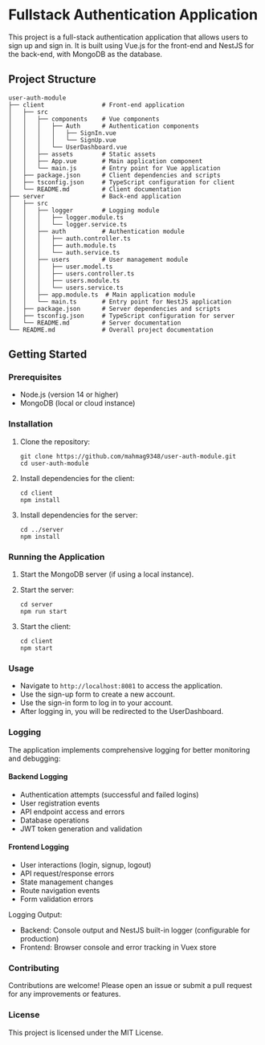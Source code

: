 # Fullstack Authentication Application

This project is a full-stack authentication application that allows users to sign up and sign in. It is built using Vue.js for the front-end and NestJS for the back-end, with MongoDB as the database.

## Project Structure

```
user-auth-module
├── client                # Front-end application
│   ├── src
│   │   ├── components    # Vue components
│   │   │   ├── Auth      # Authentication components
│   │   │   │   ├── SignIn.vue
│   │   │   │   └── SignUp.vue
│   │   │   └── UserDashboard.vue
│   │   ├── assets        # Static assets
│   │   ├── App.vue       # Main application component
│   │   └── main.js       # Entry point for Vue application
│   ├── package.json      # Client dependencies and scripts
│   ├── tsconfig.json     # TypeScript configuration for client
│   └── README.md         # Client documentation
├── server                # Back-end application
│   ├── src
│   │   ├── logger        # Logging module
│   │   │   ├── logger.module.ts
│   │   │   └── logger.service.ts
│   │   ├── auth          # Authentication module
│   │   │   ├── auth.controller.ts
│   │   │   ├── auth.module.ts
│   │   │   └── auth.service.ts
│   │   ├── users         # User management module
│   │   │   ├── user.model.ts
│   │   │   ├── users.controller.ts
│   │   │   ├── users.module.ts
│   │   │   └── users.service.ts
│   │   ├── app.module.ts  # Main application module
│   │   └── main.ts       # Entry point for NestJS application
│   ├── package.json      # Server dependencies and scripts
│   ├── tsconfig.json     # TypeScript configuration for server
│   └── README.md         # Server documentation
└── README.md             # Overall project documentation
```

## Getting Started

### Prerequisites

- Node.js (version 14 or higher)
- MongoDB (local or cloud instance)

### Installation

1. Clone the repository:
   ```
   git clone https://github.com/mahmag9348/user-auth-module.git
   cd user-auth-module
   ```

2. Install dependencies for the client:
   ```
   cd client
   npm install
   ```

3. Install dependencies for the server:
   ```
   cd ../server
   npm install
   ```

### Running the Application

1. Start the MongoDB server (if using a local instance).

2. Start the server:
   ```
   cd server
   npm run start
   ```

3. Start the client:
   ```
   cd client
   npm start
   ```

### Usage

- Navigate to `http://localhost:8081` to access the application.
- Use the sign-up form to create a new account.
- Use the sign-in form to log in to your account.
- After logging in, you will be redirected to the UserDashboard.

### Logging

The application implements comprehensive logging for better monitoring and debugging:

#### Backend Logging
- Authentication attempts (successful and failed logins)
- User registration events
- API endpoint access and errors
- Database operations
- JWT token generation and validation

#### Frontend Logging
- User interactions (login, signup, logout)
- API request/response errors
- State management changes
- Route navigation events
- Form validation errors

Logging Output:
- Backend: Console output and NestJS built-in logger (configurable for production)
- Frontend: Browser console and error tracking in Vuex store

### Contributing

Contributions are welcome! Please open an issue or submit a pull request for any improvements or features.

### License

This project is licensed under the MIT License.